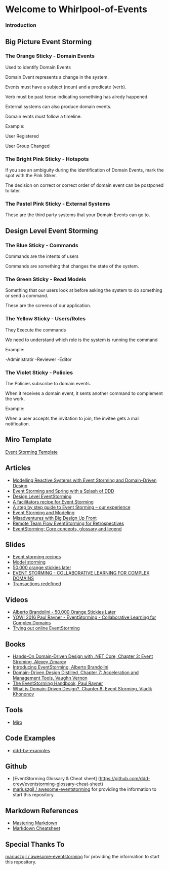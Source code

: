# Welcome to Whirlpool-of-Events


### Introduction



## Big Picture Event Storming



### The Orange Sticky - Domain Events

Used to identify Domain Events

Domain Event represents a change in the system.

Events must have a subject (noun) and a predicate (verb).

Verb must be past tense indicating somethiing has alredy happened.

External systems can also produce domain events.

Domain evnts must follow a timeline.

Example: 

User Registered

User Group Changed


### The Bright Pink Sticky - Hotspots

If you see an ambiguity during the identification of Domain Events, mark the spot with the Pink Stiker.

The decision on correct or correct order of domain event can be postponed to later.

### The Pastel Pink Sticky - External Systems

These are the third party systems that your Domain Events can go to.

## Design Level Event Storming

### The Blue Sticky - Commands

Commands are the intents of users

Commands are something that changes the state of the system.

### The Green Sticky - Read Models

Something that our users look at before asking the system to do something or send a command.

These are the screens of our application.

### The Yellow Sticky - Users/Roles

They Execute the commands

We need to understand which role is the system is running the command

Example:

-Administratir
-Reviewer
-Editor

### The Violet Sticky - Policies

The Policies subscribe to domain events.

When it receives a domain event, it sents another command to complement the work.

Example:

When a user accepts the invitation to join, the invitee gets a mail notification.

## Miro Template

[Event Storming Template](https://miro.com/app/board/o9J_knjMlGU=/)


## Articles

- [Modelling Reactive Systems with Event Storming and Domain-Driven Design](https://blog.redelastic.com/corporate-arts-crafts-modelling-reactive-systems-with-event-storming-73c6236f5dd7)
- [Event Storming and Spring with a Splash of DDD](https://spring.io/blog/2018/04/11/event-storming-and-spring-with-a-splash-of-ddd)
- [Design Level EventStorming](https://buildplease.com/pages/fpc-6/)
- [A facilitators recipe for Event Storming](https://medium.com/@springdo/a-facilitators-recipe-for-event-storming-941dcb38db0d)
- [A step by step guide to Event Storming – our experience](https://www.boldare.com/blog/event-storming-guide/)
- [Event Storming and Modeling](https://github.com/ylorph/RandomThoughts/blob/master/2019.08.16_StormingWithStickies.md)
- [Misadventures with Big Design Up Front](https://philippe.bourgau.net/misadventures-with-big-design-up-front/)
- [Remote Team Flow EventStorming for Retrospectives](https://medium.com/nick-tune-tech-strategy-blog/remote-team-flow-eventstorming-for-retrospectives-a8ea33cdb277)
- [EventStorming; Core concepts, glossary and legend](https://baasie.com/2020/07/16/eventstorming-core-concepts-glossary-and-legend/)

## Slides

- [Event storming recipes](https://www.slideshare.net/ziobrando/event-storming-recipes)
- [Model storming ](https://www.slideshare.net/ziobrando/model-storming)
- [50.000 orange stickies later](https://www.slideshare.net/ziobrando/50000-orange-stickies-later)
- [EVENT STORMING - COLLABORATIVE LEARNING FOR COMPLEX DOMAINS](https://slides.yowconference.com/yowwest2016/Rayner-EventStorming.pdf)
- [Transactions redefined](https://www.slideshare.net/ziobrando/transactions-redefined)

## Videos

- [Alberto Brandolini - 50,000 Orange Stickies Later](https://www.youtube.com/watch?v=1i6QYvYhlYQ)
- [YOW! 2016 Paul Rayner - EventStorming - Collaborative Learning for Complex Domains](https://www.youtube.com/watch?v=04tGbixfGEY)
- [Trying out online EventStorming](https://www.youtube.com/watch?v=CbPEibNUe0s)

## Books

- [Hands-On Domain-Driven Design with .NET Core, Chapter 3: Event Stroming, Alexey Zimarev](https://www.packtpub.com/in/application-development/hands-domain-driven-design-net-core) 
- [Introducing EventStorming, Alberto Brandolini](http://eventstorming.com)
- [Domain-Driven Design Distilled, Chapter 7: Acceleration and Management Tools, Vaughn Vernon](https://www.pearson.com/us/higher-education/program/Vernon-Domain-Driven-Design-Distilled/PGM332632.html)
- [The EventStorming Handbook, Paul Rayner](https://leanpub.com/eventstorming_handbook)
- [What is Domain-Driven Design?, Chapter 8: Event Storming, Vladik Khononov](https://learning.oreilly.com/library/view/what-is-domain-driven/9781492057802/)

## Tools

- [Miro](https://miro.com/)

## Code Examples

- [ddd-by-examples ](https://github.com/ddd-by-examples)

## Github

- [EventStorming Glossary & Cheat sheet] (https://github.com/ddd-crew/eventstorming-glossary-cheat-sheet)
- [mariuszgil
/
awesome-eventstorming](https://github.com/mariuszgil/awesome-eventstorming) for providing the information to start this repository. 

## Markdown References

- [Mastering Markdown](https://guides.github.com/features/mastering-markdown/)
- [Markdown Cheatsheet](https://github.com/adam-p/markdown-here/wiki/Markdown-Cheatsheet)


## Special Thanks To

[mariuszgil
/
awesome-eventstorming](https://github.com/mariuszgil/awesome-eventstorming) for providing the information to start this repository. 


















